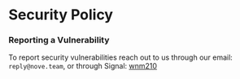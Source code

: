 # Security Policy

### Reporting a Vulnerability

To report security vulnerabilities reach out to us through our email: `reply@nove.team`, or through Signal: [wnm210](https://signal.me/#eu/4q-VX1ELQ_zr6xSJuYWezIaifMVxtzuFq9nQQdYDuIHXqdc9jqtLeIiwZfK-ooeO)
